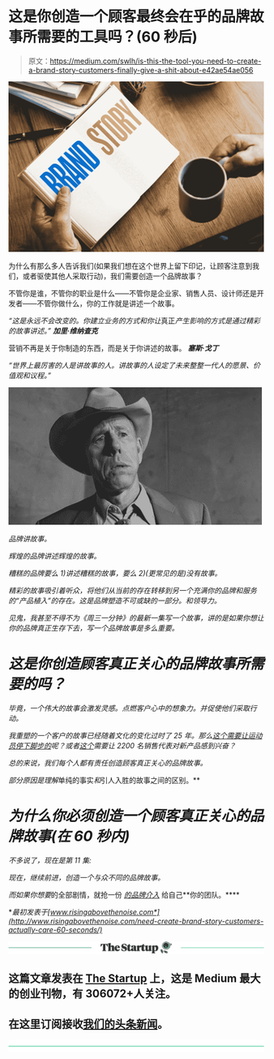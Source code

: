 # 这是你创造一个顾客最终会在乎的品牌故事所需要的工具吗？(60 秒后)

> 原文：<https://medium.com/swlh/is-this-the-tool-you-need-to-create-a-brand-story-customers-finally-give-a-shit-about-e42ae54ae056>

![](img/0f0c923e452eb4a3f02fb0cd4f66ed98.png)

为什么有那么多人告诉我们(如果我们想在这个世界上留下印记，让顾客注意到我们，或者驱使其他人采取行动)，我们需要创造一个品牌故事？

不管你是谁，不管你的职业是什么——不管你是企业家、销售人员、设计师还是开发者——不管你做什么，你的工作就是讲述一个故事。

*“这是永远不会改变的。你建立业务的方式和你让*真正*产生影响的方式是通过精彩的故事讲述。”* ***加里·维纳查克***

营销不再是关于你制造的东西，而是关于你讲述的故事。 ***塞斯·戈丁***

*“世界上最厉害的人是讲故事的人。讲故事的人设定了未来整整一代人的愿景、价值观和议程。”*

*![](img/d7af42e23159b77e61e6b47d38ccf776.png)*

*品牌讲故事。*

*辉煌的品牌讲述辉煌的故事。*

*糟糕的品牌要么 1)讲述糟糕的故事，要么 2)(更常见的是)没有故事。*

*精彩的故事吸引着听众，将他们从当前的存在转移到另一个充满你的品牌和服务的“产品植入”的存在。这是品牌塑造不可或缺的一部分。和领导力。*

*见鬼，我甚至不得不为《周三一分钟》的最新一集写一个故事，讲的是如果你想让你的品牌真正生存下去，写一个品牌故事是多么重要。*

# *这是你创造顾客真正关心的品牌故事所需要的吗？*

*毕竟，一个伟大的故事会激发灵感。点燃客户心中的想象力。并促使他们采取行动。*

*我重塑的一个客户的故事已经随着文化的变化过时了 25 年。那么[这个需要让运动员停下脚步的](http://www.risingabovethenoise.com/capturing-your-customers-attention-with-david-ogilv/)呢？或者[这个](http://www.risingabovethenoise.com/go-big-or-go-home-my-product-launch-formula/)需要让 2200 名销售代表对新产品感到兴奋？*

*总的来说，我们每个人都有责任创造顾客真正关心的品牌故事。*

*部分原因是理解*单纯的事实*和*引人入胜的故事之间的区别。**

# *为什么你必须创造一个顾客真正关心的品牌故事(在 60 秒内)*

*不多说了，现在是第 11 集:*

*现在，继续前进，创造一个与众不同的品牌故事。*

*而如果你想要*的全部剧情，就抢一份 [*的品牌介入*](http://a.co/7TGSs0E) 给自己**你的团队。****

***最初发表于*[*www.risingabovethenoise.com*](http://www.risingabovethenoise.com/need-create-brand-story-customers-actually-care-60-seconds/)**

**[![](img/308a8d84fb9b2fab43d66c117fcc4bb4.png)](https://medium.com/swlh)**

## **这篇文章发表在 [The Startup](https://medium.com/swlh) 上，这是 Medium 最大的创业刊物，有 306072+人关注。**

## **在这里订阅接收[我们的头条新闻](http://growthsupply.com/the-startup-newsletter/)。**

**[![](img/b0164736ea17a63403e660de5dedf91a.png)](https://medium.com/swlh)**